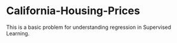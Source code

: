 # California-Housing-Prices
This is a basic problem for understanding regression in Supervised Learning.
